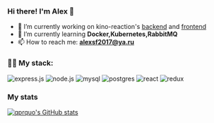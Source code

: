 ### Hi there! I'm Alex 👋

- 🔭 I’m currently working on kino-reaction's [backend](https://github.com/qprquo/backend) and [frontend](https://github.com/qprquo/kino)
- 🌱 I’m currently learning **Docker,Kubernetes,RabbitMQ**
- 📫 How to reach me: **alexsf2017@ya.ru**
### 👨‍💻 My stack: 
<img src="https://img.shields.io/badge/Express.js-000000?style=for-the-badge&logo=express&logoColor=white" alt="express.js"/>&nbsp;<img src="https://img.shields.io/badge/Node.js-339933?style=for-the-badge&logo=nodedotjs&logoColor=white" alt="node.js"/>&nbsp;<img src="https://img.shields.io/badge/MySQL-005C84?style=for-the-badge&logo=mysql&logoColor=white" alt="mysql" />&nbsp;<img src="https://img.shields.io/badge/PostgreSQL-316192?style=for-the-badge&logo=postgresql&logoColor=white" alt="postgres" >&nbsp;<img src="https://img.shields.io/badge/React-20232A?style=for-the-badge&logo=react&logoColor=61DAFB" alt="react"/>&nbsp;<img src="https://img.shields.io/badge/Redux-593D88?style=for-the-badge&logo=redux&logoColor=white" alt="redux"/>

### My stats
[![qprquo's GitHub stats](https://github-readme-stats.vercel.app/api/top-langs?username=qprquo&layout=compact)](https://github.com/anuraghazra/github-readme-stats)
